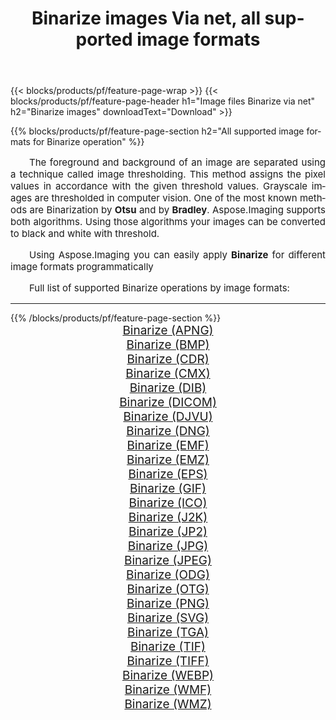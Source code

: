 ﻿---
title: Binarize images Via net, all supported image formats 
weight: 3920
url: /net/binarize 
lang: en
langdirlevel: 2
locales: zh-hans,ja,it,ru,de,es,fr,nl,id,lt,pl,pt,vi,tr,ko,zh-hant,ar,hi,th,sv,cs,uk,he
description: Using Aspose.Imaging you can easily Binarize images Via net
---

{{< blocks/products/pf/feature-page-wrap >}}
{{< blocks/products/pf/feature-page-header h1="Image files Binarize via net" h2="Binarize images" downloadText="Download" >}}


{{% blocks/products/pf/feature-page-section  h2="All supported image formats for Binarize operation" %}}
<p align="justify" style="text-indent:2em;font-size:15px;">
The foreground and background of an image are separated using a technique called image thresholding. This method assigns the pixel values in accordance with the given threshold values. Grayscale images are thresholded in computer vision. One of the most known methods are Binarization by <b>Otsu</b> and by <b>Bradley</b>. Aspose.Imaging supports both algorithms. Using those algorithms your images can be converted to black and white with threshold.
</p>
<p align="justify" style="text-indent:2em;font-size:15px;">
Using Aspose.Imaging you can easily apply <b>Binarize</b> for different image formats programmatically
</p>
<p align="justify" style="text-indent:2em;font-size:15px;">
Full list of supported Binarize operations by image formats:
</p>
<hr/>
{{% /blocks/products/pf/feature-page-section %}}
<div class="container-fluid productfamilypage bg-gray">
    <div class="convertypes bg-gray agp-content section">
        <div class="container">
		<div class="row other-converters" style="gap: 10px;font-size: 19px;text-align:center;">
		    <div class='col-md-2 other-converter remove-lp remove-rp'><a href="/imaging/net/binarize/apng" style="padding:15px;">Binarize (APNG)</a></div><div class='col-md-2 other-converter remove-lp remove-rp'><a href="/imaging/net/binarize/bmp" style="padding:15px;">Binarize (BMP)</a></div><div class='col-md-2 other-converter remove-lp remove-rp'><a href="/imaging/net/binarize/cdr" style="padding:15px;">Binarize (CDR)</a></div><div class='col-md-2 other-converter remove-lp remove-rp'><a href="/imaging/net/binarize/cmx" style="padding:15px;">Binarize (CMX)</a></div><div class='col-md-2 other-converter remove-lp remove-rp'><a href="/imaging/net/binarize/dib" style="padding:15px;">Binarize (DIB)</a></div><div class='col-md-2 other-converter remove-lp remove-rp'><a href="/imaging/net/binarize/dicom" style="padding:15px;">Binarize (DICOM)</a></div><div class='col-md-2 other-converter remove-lp remove-rp'><a href="/imaging/net/binarize/djvu" style="padding:15px;">Binarize (DJVU)</a></div><div class='col-md-2 other-converter remove-lp remove-rp'><a href="/imaging/net/binarize/dng" style="padding:15px;">Binarize (DNG)</a></div><div class='col-md-2 other-converter remove-lp remove-rp'><a href="/imaging/net/binarize/emf" style="padding:15px;">Binarize (EMF)</a></div><div class='col-md-2 other-converter remove-lp remove-rp'><a href="/imaging/net/binarize/emz" style="padding:15px;">Binarize (EMZ)</a></div><div class='col-md-2 other-converter remove-lp remove-rp'><a href="/imaging/net/binarize/eps" style="padding:15px;">Binarize (EPS)</a></div><div class='col-md-2 other-converter remove-lp remove-rp'><a href="/imaging/net/binarize/gif" style="padding:15px;">Binarize (GIF)</a></div><div class='col-md-2 other-converter remove-lp remove-rp'><a href="/imaging/net/binarize/ico" style="padding:15px;">Binarize (ICO)</a></div><div class='col-md-2 other-converter remove-lp remove-rp'><a href="/imaging/net/binarize/j2k" style="padding:15px;">Binarize (J2K)</a></div><div class='col-md-2 other-converter remove-lp remove-rp'><a href="/imaging/net/binarize/jp2" style="padding:15px;">Binarize (JP2)</a></div><div class='col-md-2 other-converter remove-lp remove-rp'><a href="/imaging/net/binarize/jpg" style="padding:15px;">Binarize (JPG)</a></div><div class='col-md-2 other-converter remove-lp remove-rp'><a href="/imaging/net/binarize/jpeg" style="padding:15px;">Binarize (JPEG)</a></div><div class='col-md-2 other-converter remove-lp remove-rp'><a href="/imaging/net/binarize/odg" style="padding:15px;">Binarize (ODG)</a></div><div class='col-md-2 other-converter remove-lp remove-rp'><a href="/imaging/net/binarize/otg" style="padding:15px;">Binarize (OTG)</a></div><div class='col-md-2 other-converter remove-lp remove-rp'><a href="/imaging/net/binarize/png" style="padding:15px;">Binarize (PNG)</a></div><div class='col-md-2 other-converter remove-lp remove-rp'><a href="/imaging/net/binarize/svg" style="padding:15px;">Binarize (SVG)</a></div><div class='col-md-2 other-converter remove-lp remove-rp'><a href="/imaging/net/binarize/tga" style="padding:15px;">Binarize (TGA)</a></div><div class='col-md-2 other-converter remove-lp remove-rp'><a href="/imaging/net/binarize/tif" style="padding:15px;">Binarize (TIF)</a></div><div class='col-md-2 other-converter remove-lp remove-rp'><a href="/imaging/net/binarize/tiff" style="padding:15px;">Binarize (TIFF)</a></div><div class='col-md-2 other-converter remove-lp remove-rp'><a href="/imaging/net/binarize/webp" style="padding:15px;">Binarize (WEBP)</a></div><div class='col-md-2 other-converter remove-lp remove-rp'><a href="/imaging/net/binarize/wmf" style="padding:15px;">Binarize (WMF)</a></div><div class='col-md-2 other-converter remove-lp remove-rp'><a href="/imaging/net/binarize/wmz" style="padding:15px;">Binarize (WMZ)</a></div>
                </div>
        </div>
    </div>
</div>
<br/>

